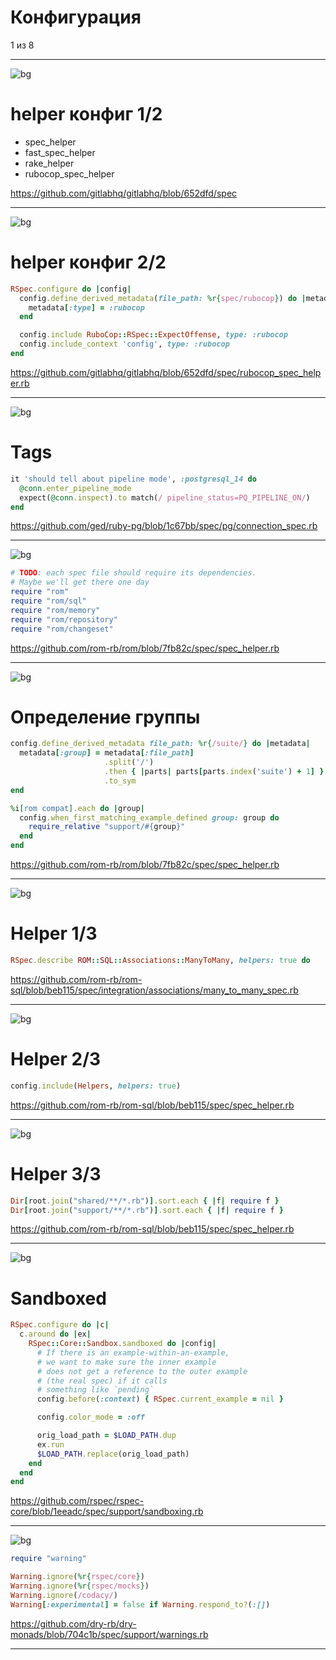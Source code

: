 # Конфигурация
1 из 8

---

<!-- header: Конфигурация 1 из 8 -->

![bg](img/bg/gitlab.png)

# helper конфиг 1/2

- spec_helper
- fast_spec_helper
- rake_helper
- rubocop_spec_helper

<a class="link--source" href="https://github.com/gitlabhq/gitlabhq/blob/652dfd/spec">https://github.com/gitlabhq/gitlabhq/blob/652dfd/spec</a>

---

![bg](img/bg/gitlab.png)

# helper конфиг 2/2

```ruby
RSpec.configure do |config|
  config.define_derived_metadata(file_path: %r{spec/rubocop}) do |metadata|
    metadata[:type] = :rubocop
  end

  config.include RuboCop::RSpec::ExpectOffense, type: :rubocop
  config.include_context 'config', type: :rubocop
end
```

<a class="link--source" href="https://github.com/gitlabhq/gitlabhq/blob/652dfd/spec/rubocop_spec_helper.rb">https://github.com/gitlabhq/gitlabhq/blob/652dfd/spec/rubocop_spec_helper.rb</a>

---

![bg](img/bg/pg.png)

# Tags

```ruby
it 'should tell about pipeline mode', :postgresql_14 do
  @conn.enter_pipeline_mode
  expect(@conn.inspect).to match(/ pipeline_status=PQ_PIPELINE_ON/)
end
```

<a class="link--source" href="https://github.com/ged/ruby-pg/blob/1c67bb/spec/pg/connection_spec.rb">https://github.com/ged/ruby-pg/blob/1c67bb/spec/pg/connection_spec.rb</a>


---

![bg](img/warning.png)

```ruby
# TODO: each spec file should require its dependencies.
# Maybe we'll get there one day
require "rom"
require "rom/sql"
require "rom/memory"
require "rom/repository"
require "rom/changeset"
```

<a class="link--source" href="https://github.com/rom-rb/rom/blob/7fb82c/spec/spec_helper.rb">https://github.com/rom-rb/rom/blob/7fb82c/spec/spec_helper.rb</a>

---

![bg](img/bg/rom-rb.png)

# Определение группы


```ruby
config.define_derived_metadata file_path: %r{/suite/} do |metadata|
  metadata[:group] = metadata[:file_path]
                     .split('/')
                     .then { |parts| parts[parts.index('suite') + 1] }
                     .to_sym
end

%i[rom compat].each do |group|
  config.when_first_matching_example_defined group: group do
    require_relative "support/#{group}"
  end
end
```

<a class="link--source" href="https://github.com/rom-rb/rom/blob/7fb82c/spec/spec_helper.rb">https://github.com/rom-rb/rom/blob/7fb82c/spec/spec_helper.rb</a>


---

![bg](img/bg/rom-rb.png)

# Helper 1/3

```ruby
RSpec.describe ROM::SQL::Associations::ManyToMany, helpers: true do
```
<a class="link--source" href="https://github.com/rom-rb/rom-sql/blob/beb115/spec/integration/associations/many_to_many_spec.rb">https://github.com/rom-rb/rom-sql/blob/beb115/spec/integration/associations/many_to_many_spec.rb</a>

---

![bg](img/bg/rom-rb.png)

# Helper 2/3

```ruby
config.include(Helpers, helpers: true)
```

<a class="link--source" href="https://github.com/rom-rb/rom-sql/blob/beb115/spec/spec_helper.rb">https://github.com/rom-rb/rom-sql/blob/beb115/spec/spec_helper.rb</a>

---

![bg](img/warning.png)

# Helper 3/3


```ruby
Dir[root.join("shared/**/*.rb")].sort.each { |f| require f }
Dir[root.join("support/**/*.rb")].sort.each { |f| require f }
```

<a class="link--source" href="https://github.com/rom-rb/rom-sql/blob/beb115/spec/spec_helper.rb">https://github.com/rom-rb/rom-sql/blob/beb115/spec/spec_helper.rb</a>

---

![bg](img/bg/rspec.png)

# Sandboxed

```ruby
RSpec.configure do |c|
  c.around do |ex|
    RSpec::Core::Sandbox.sandboxed do |config|
      # If there is an example-within-an-example,
      # we want to make sure the inner example
      # does not get a reference to the outer example
      # (the real spec) if it calls
      # something like `pending`
      config.before(:context) { RSpec.current_example = nil }

      config.color_mode = :off

      orig_load_path = $LOAD_PATH.dup
      ex.run
      $LOAD_PATH.replace(orig_load_path)
    end
  end
end
```

<a class="link--source" href="https://github.com/rspec/rspec-core/blob/1eeadc/spec/support/sandboxing.rb">https://github.com/rspec/rspec-core/blob/1eeadc/spec/support/sandboxing.rb</a>

---

![bg](img/bg/dry-rb.png)

```ruby
require "warning"

Warning.ignore(%r{rspec/core})
Warning.ignore(%r{rspec/mocks})
Warning.ignore(/codacy/)
Warning[:experimental] = false if Warning.respond_to?(:[])
```

<a class="link--source" href="https://github.com/dry-rb/dry-monads/blob/704c1b/spec/support/warnings.rb">https://github.com/dry-rb/dry-monads/blob/704c1b/spec/support/warnings.rb</a>

---

<!-- header: "" -->
